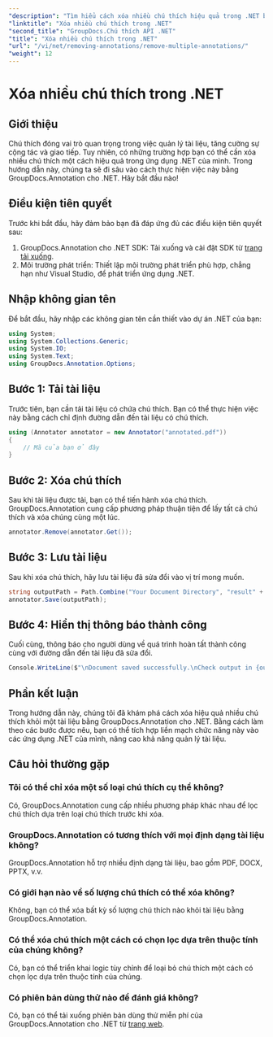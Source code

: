 ```yaml
---
"description": "Tìm hiểu cách xóa nhiều chú thích hiệu quả trong .NET bằng GroupDocs.Annotation. Làm theo hướng dẫn từng bước của chúng tôi để tích hợp liền mạch vào ứng dụng của bạn."
"linktitle": "Xóa nhiều chú thích trong .NET"
"second_title": "GroupDocs.Chú thích API .NET"
"title": "Xóa nhiều chú thích trong .NET"
"url": "/vi/net/removing-annotations/remove-multiple-annotations/"
"weight": 12
---
```


# Xóa nhiều chú thích trong .NET

## Giới thiệu
Chú thích đóng vai trò quan trọng trong việc quản lý tài liệu, tăng cường sự cộng tác và giao tiếp. Tuy nhiên, có những trường hợp bạn có thể cần xóa nhiều chú thích một cách hiệu quả trong ứng dụng .NET của mình. Trong hướng dẫn này, chúng ta sẽ đi sâu vào cách thực hiện việc này bằng GroupDocs.Annotation cho .NET. Hãy bắt đầu nào!
## Điều kiện tiên quyết
Trước khi bắt đầu, hãy đảm bảo bạn đã đáp ứng đủ các điều kiện tiên quyết sau:
1. GroupDocs.Annotation cho .NET SDK: Tải xuống và cài đặt SDK từ [trang tải xuống](https://releases.groupdocs.com/annotation/net/).
2. Môi trường phát triển: Thiết lập môi trường phát triển phù hợp, chẳng hạn như Visual Studio, để phát triển ứng dụng .NET.

## Nhập không gian tên
Để bắt đầu, hãy nhập các không gian tên cần thiết vào dự án .NET của bạn:
```csharp
using System;
using System.Collections.Generic;
using System.IO;
using System.Text;
using GroupDocs.Annotation.Options;
```
## Bước 1: Tải tài liệu
Trước tiên, bạn cần tải tài liệu có chứa chú thích. Bạn có thể thực hiện việc này bằng cách chỉ định đường dẫn đến tài liệu có chú thích.
```csharp
using (Annotator annotator = new Annotator("annotated.pdf"))
{
    // Mã của bạn ở đây
}
```
## Bước 2: Xóa chú thích
Sau khi tài liệu được tải, bạn có thể tiến hành xóa chú thích. GroupDocs.Annotation cung cấp phương pháp thuận tiện để lấy tất cả chú thích và xóa chúng cùng một lúc.
```csharp
annotator.Remove(annotator.Get());
```
## Bước 3: Lưu tài liệu
Sau khi xóa chú thích, hãy lưu tài liệu đã sửa đổi vào vị trí mong muốn.
```csharp
string outputPath = Path.Combine("Your Document Directory", "result" + Path.GetExtension("input.pdf"));
annotator.Save(outputPath);
```
## Bước 4: Hiển thị thông báo thành công
Cuối cùng, thông báo cho người dùng về quá trình hoàn tất thành công cùng với đường dẫn đến tài liệu đã sửa đổi.
```csharp
Console.WriteLine($"\nDocument saved successfully.\nCheck output in {outputPath}.");
```

## Phần kết luận
Trong hướng dẫn này, chúng tôi đã khám phá cách xóa hiệu quả nhiều chú thích khỏi một tài liệu bằng GroupDocs.Annotation cho .NET. Bằng cách làm theo các bước được nêu, bạn có thể tích hợp liền mạch chức năng này vào các ứng dụng .NET của mình, nâng cao khả năng quản lý tài liệu.
## Câu hỏi thường gặp
### Tôi có thể chỉ xóa một số loại chú thích cụ thể không?
Có, GroupDocs.Annotation cung cấp nhiều phương pháp khác nhau để lọc chú thích dựa trên loại chú thích trước khi xóa.
### GroupDocs.Annotation có tương thích với mọi định dạng tài liệu không?
GroupDocs.Annotation hỗ trợ nhiều định dạng tài liệu, bao gồm PDF, DOCX, PPTX, v.v.
### Có giới hạn nào về số lượng chú thích có thể xóa không?
Không, bạn có thể xóa bất kỳ số lượng chú thích nào khỏi tài liệu bằng GroupDocs.Annotation.
### Có thể xóa chú thích một cách có chọn lọc dựa trên thuộc tính của chúng không?
Có, bạn có thể triển khai logic tùy chỉnh để loại bỏ chú thích một cách có chọn lọc dựa trên thuộc tính của chúng.
### Có phiên bản dùng thử nào để đánh giá không?
Có, bạn có thể tải xuống phiên bản dùng thử miễn phí của GroupDocs.Annotation cho .NET từ [trang web](https://releases.groupdocs.com/annotation/net/).